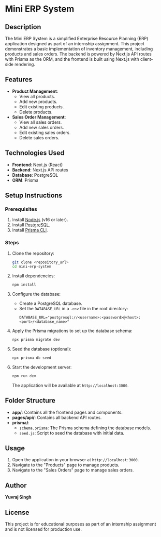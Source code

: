 # Mini ERP System

## Description
The Mini ERP System is a simplified Enterprise Resource Planning (ERP) application designed as part of an internship assignment. This project demonstrates a basic implementation of inventory management, including products and sales orders. The backend is powered by Next.js API routes with Prisma as the ORM, and the frontend is built using Next.js with client-side rendering.

## Features
- **Product Management**:
  - View all products.
  - Add new products.
  - Edit existing products.
  - Delete products.
- **Sales Order Management**:
  - View all sales orders.
  - Add new sales orders.
  - Edit existing sales orders.
  - Delete sales orders.

## Technologies Used
- **Frontend**: Next.js (React)
- **Backend**: Next.js API routes
- **Database**: PostgreSQL
- **ORM**: Prisma

## Setup Instructions

### Prerequisites
1. Install [Node.js](https://nodejs.org/) (v16 or later).
2. Install [PostgreSQL](https://www.postgresql.org/).
3. Install [Prisma CLI](https://www.prisma.io/docs/concepts/components/prisma-cli).

### Steps
1. Clone the repository:
   ```bash
   git clone <repository_url>
   cd mini-erp-system
   ```

2. Install dependencies:
   ```bash
   npm install
   ```

3. Configure the database:
   - Create a PostgreSQL database.
   - Set the `DATABASE_URL` in a `.env` file in the root directory:
     ```env
     DATABASE_URL="postgresql://<username>:<password>@<host>:<port>/<database_name>"
     ```

4. Apply the Prisma migrations to set up the database schema:
   ```bash
   npx prisma migrate dev
   ```

5. Seed the database (optional):
   ```bash
   npx prisma db seed
   ```

6. Start the development server:
   ```bash
   npm run dev
   ```
   The application will be available at `http://localhost:3000`.

## Folder Structure
- **app/**: Contains all the frontend pages and components.
- **pages/api/**: Contains all backend API routes.
- **prisma/**:
  - `schema.prisma`: The Prisma schema defining the database models.
  - `seed.js`: Script to seed the database with initial data.

## Usage
1. Open the application in your browser at `http://localhost:3000`.
2. Navigate to the "Products" page to manage products.
3. Navigate to the "Sales Orders" page to manage sales orders.

## Author
**Yuvraj Singh**

## License
This project is for educational purposes as part of an internship assignment and is not licensed for production use.

